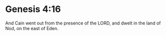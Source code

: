 # Genesis 4:16

And Cain went out from the presence of the LORD, and dwelt in the land of Nod, on the east of Eden.